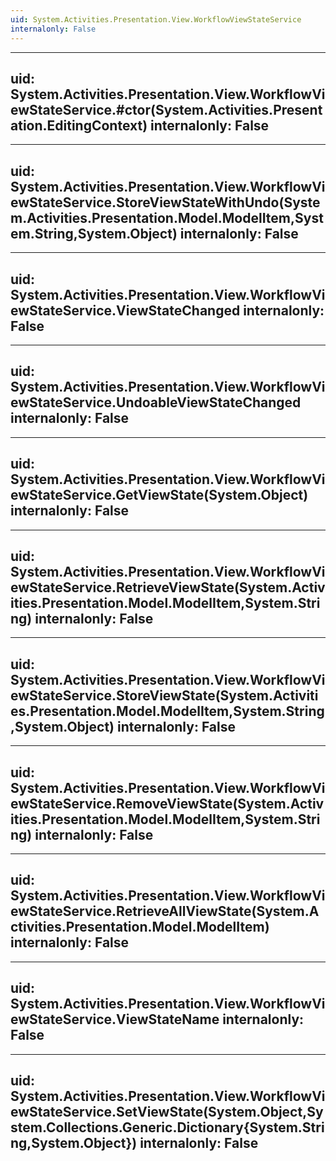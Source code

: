 ```yaml
---
uid: System.Activities.Presentation.View.WorkflowViewStateService
internalonly: False
---
```


---
uid: System.Activities.Presentation.View.WorkflowViewStateService.#ctor(System.Activities.Presentation.EditingContext)
internalonly: False
---

---
uid: System.Activities.Presentation.View.WorkflowViewStateService.StoreViewStateWithUndo(System.Activities.Presentation.Model.ModelItem,System.String,System.Object)
internalonly: False
---

---
uid: System.Activities.Presentation.View.WorkflowViewStateService.ViewStateChanged
internalonly: False
---

---
uid: System.Activities.Presentation.View.WorkflowViewStateService.UndoableViewStateChanged
internalonly: False
---

---
uid: System.Activities.Presentation.View.WorkflowViewStateService.GetViewState(System.Object)
internalonly: False
---

---
uid: System.Activities.Presentation.View.WorkflowViewStateService.RetrieveViewState(System.Activities.Presentation.Model.ModelItem,System.String)
internalonly: False
---

---
uid: System.Activities.Presentation.View.WorkflowViewStateService.StoreViewState(System.Activities.Presentation.Model.ModelItem,System.String,System.Object)
internalonly: False
---

---
uid: System.Activities.Presentation.View.WorkflowViewStateService.RemoveViewState(System.Activities.Presentation.Model.ModelItem,System.String)
internalonly: False
---

---
uid: System.Activities.Presentation.View.WorkflowViewStateService.RetrieveAllViewState(System.Activities.Presentation.Model.ModelItem)
internalonly: False
---

---
uid: System.Activities.Presentation.View.WorkflowViewStateService.ViewStateName
internalonly: False
---

---
uid: System.Activities.Presentation.View.WorkflowViewStateService.SetViewState(System.Object,System.Collections.Generic.Dictionary{System.String,System.Object})
internalonly: False
---

